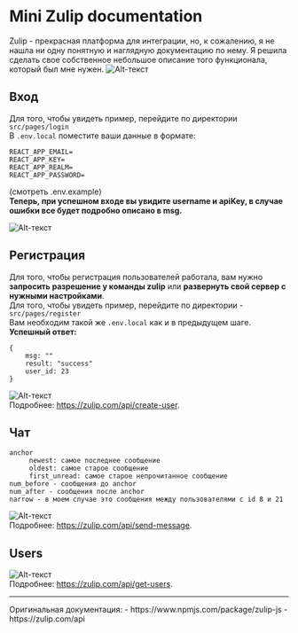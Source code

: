 # Mini Zulip documentation
Zulip - прекрасная платформа для интеграции, но, к сожалению, я не нашла ни одну понятную и наглядную документацию по нему.
Я решила сделать свое собственное небольшое описание того функционала, который был мне нужен.
![Alt-текст](https://i.imgur.com/UibSFGi.png)

## Вход
Для того, чтобы увидеть пример, перейдите по директории `src/pages/login`\
В `.env.local` поместите ваши данные в формате:
```
REACT_APP_EMAIL=
REACT_APP_KEY=
REACT_APP_REALM=
REACT_APP_PASSWORD=
```
(смотреть .env.example)\
__Теперь, при успешном входе вы увидите username и apiKey, в случае ошибки все будет подробно описано в msg.__

![Alt-текст](https://i.imgur.com/21tTnDe.png)
## Регистрация
Для того, чтобы регистрация пользователей работала, вам нужно __запросить разрешение у команды zulip__ или __развернуть свой сервер с нужными настройками__.\
Для того, чтобы увидеть пример, перейдите по директории - `src/pages/register`\
Вам необходим такой же `.env.local` как и в предыдущем шаге.\
__Успешный ответ:__
```
{ 
    msg: ""
    result: "success"
    user_id: 23 
}
```
![Alt-текст](https://i.imgur.com/1uVwuOX.png)\
Подробнее: https://zulip.com/api/create-user.

## Чат
```
anchor
     newest: самое последнее сообщение
     oldest: самое старое сообщение
     first_unread: самое старое непрочитанное сообщение
num_before - сообщения до anchor
num_after - сообщения послe anchor
narrow - в моем случае это сообщения между пользователями с id 8 и 21
```
![Alt-текст](https://i.imgur.com/e9cNGji.png)\
Подробнее: https://zulip.com/api/send-message.

## Users
![Alt-текст](https://i.imgur.com/9aegmwX.png)\
Подробнее: https://zulip.com/api/get-users.

<hr />
Оригинальная документация:
 - https://www.npmjs.com/package/zulip-js
 - https://zulip.com/api
